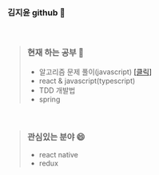 ### 김지윤 github 👋   

<br>

>### 현재 하는 공부 🤔          
>- 알고리즘 문제 풀이(javascript) <a href ="https://github.com/jiyun1006/algorithm"> [클릭] </a>   
>- react & javascript(typescript)
>- TDD 개발법
>- spring

<br>



>### 관심있는 분야 😄     
>- react native
>- redux





<!--
**jiyun1006/jiyun1006** is a ✨ _special_ ✨ repository because its `README.md` (this file) appears on your GitHub profile.

Here are some ideas to get you started:

- 🔭 I’m currently working on ...
- 🌱 I’m currently learning ...
- 👯 I’m looking to collaborate on ...
- 🤔 I’m looking for help with ...
- 💬 Ask me about ...
- 📫 How to reach me: ...
- 😄 Pronouns: ...

-->
